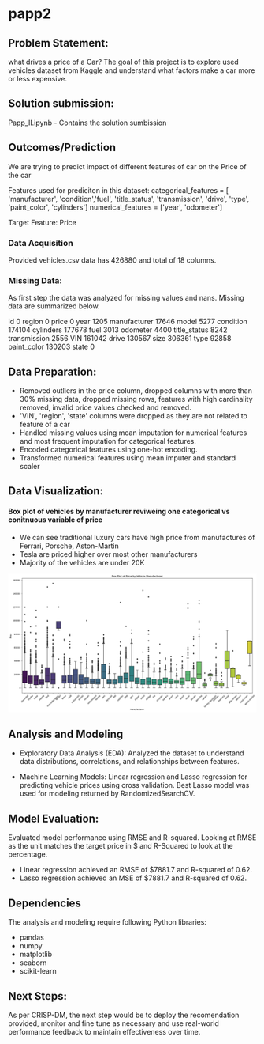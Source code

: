 # papp2

## Problem Statement:
what drives a price of a Car?
The goal of this project is to explore used vehicles dataset from Kaggle and understand what factors make a car more or less expensive.  


## Solution submission:
Papp_II.ipynb - Contains the solution sumbission

## Outcomes/Prediction
We are trying to predict impact of different features of car on the Price of the car

Features used for prediciton in this dataset:
categorical_features = [ 'manufacturer', 'condition','fuel', 'title_status', 'transmission', 'drive', 'type', 'paint_color', 'cylinders']
numerical_features = ['year', 'odometer']

Target Feature: Price

### Data Acquisition
Provided vehicles.csv data has 426880 and total of 18 columns.

### Missing Data:
As first step the data was analyzed for missing values and nans. Missing data are summarized below.

id                   0
region               0
price                0
year              1205
manufacturer     17646
model             5277
condition       174104
cylinders       177678
fuel              3013
odometer          4400
title_status      8242
transmission      2556
VIN             161042
drive           130567
size            306361
type             92858
paint_color     130203
state                0



## Data Preparation:

- Removed outliers in the price column, dropped columns with more than 30% missing data, dropped missing rows, features with high cardinality removed, invalid price values checked and removed.
- 'VIN', 'region', 'state' columns were dropped as they are not related to feature of a car 
- Handled missing values using mean imputation for numerical features and most frequent imputation for categorical features.
- Encoded categorical features using one-hot encoding.
- Transformed numerical features using mean imputer and standard scaler

## Data Visualization:

#### Box plot of vehicles by manufacturer reviweing one categorical vs conitnuous variable of price
- We can see traditional luxury cars have high price from manufactures of Ferrari, Porsche, Aston-Martin
- Tesla are priced higher over most other manufacturers
- Majority of the vehicles are under 20K


![alt text](images/boxplot.png)


## Analysis and Modeling

- Exploratory Data Analysis (EDA): Analyzed the dataset to understand data distributions, correlations, and relationships between features.

- Machine Learning Models: Linear regression and Lasso regression for predicting vehicle prices using cross validation. Best Lasso model was used for modeling returned by RandomizedSearchCV.



## Model Evaluation: 
 Evaluated model performance using RMSE and R-squared. Looking at RMSE as the unit matches the target price in $ and R-Squared to look at the percentage.
- Linear regression achieved an RMSE of $7881.7 and R-squared of 0.62.
- Lasso regression achieved an MSE of $7881.7 and R-squared of 0.62.

## Dependencies

The analysis and modeling require following Python libraries:
- pandas
- numpy
- matplotlib
- seaborn
- scikit-learn


## Next Steps:
As per CRISP-DM, the next step would be to deploy the recomendation provided, monitor and fine tune as necessary and use real-world performance feedback to maintain effectiveness over time.